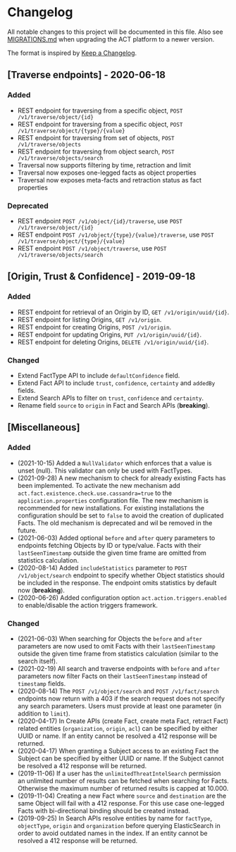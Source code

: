 # Changelog
All notable changes to this project will be documented in this file. Also see [MIGRATIONS.md](MIGRATIONS.md) when upgrading the ACT platform to a newer version.

The format is inspired by [Keep a Changelog](https://keepachangelog.com/en/1.0.0/).

## [Traverse endpoints] - 2020-06-18
### Added
- REST endpoint for traversing from a specific object, `POST /v1/traverse/object/{id}`
- REST endpoint for traversing from a specific object, `POST /v1/traverse/object/{type}/{value}`
- REST endpoint for traversing from set of objects, `POST /v1/traverse/objects`
- REST endpoint for traversing from object search, `POST /v1/traverse/objects/search`
- Traversal now supports filtering by time, retraction and limit 
- Traversal now exposes one-legged facts as object properties
- Traversal now exposes meta-facts and retraction status as fact properties
 
### Deprecated
- REST endpoint `POST /v1/object/{id}/traverse`, use `POST /v1/traverse/object/{id}`
- REST endpoint `POST /v1/object/{type}/{value}/traverse`, use `POST /v1/traverse/object/{type}/{value}`
- REST endpoint `POST /v1/object/traverse`, use `POST /v1/traverse/objects/search`

## [Origin, Trust & Confidence] - 2019-09-18
### Added
- REST endpoint for retrieval of an Origin by ID, `GET /v1/origin/uuid/{id}`.
- REST endpoint for listing Origins, `GET /v1/origin`.
- REST endpoint for creating Origins, `POST /v1/origin`.
- REST endpoint for updating Origins, `PUT /v1/origin/uuid/{id}`.
- REST endpoint for deleting Origins, `DELETE /v1/origin/uuid/{id}`.

### Changed
- Extend FactType API to include `defaultConfidence` field.
- Extend Fact API to include `trust`, `confidence`, `certainty` and `addedBy` fields.
- Extend Search APIs to filter on `trust`, `confidence` and `certainty`.
- Rename field `source` to `origin` in Fact and Search APIs (**breaking**).

## [Miscellaneous]
### Added
- (2021-10-15) Added a `NullValidator` which enforces that a value is unset (null). This validator can only be used with FactTypes.
- (2021-09-28) A new mechanism to check for already existing Facts has been implemented. To activate the new mechanism
add `act.fact.existence.check.use.cassandra=true` to the `application.properties` configuration file. The new mechanism
is recommended for new installations. For existing installations the configuration should be set to `false` to avoid the
creation of duplicated Facts. The old mechanism is deprecated and wil be removed in the future.
- (2021-06-03) Added optional `before` and `after` query parameters to endpoints fetching Objects by ID or type/value.
Facts with their `lastSeenTimestamp` outside the given time frame are omitted from statistics calculation.
- (2020-08-14) Added `includeStatistics` parameter to `POST /v1/object/search` endpoint to specify whether Object statistics
should be included in the response. The endpoint omits statistics by default now (**breaking**).
- (2020-06-26) Added configuration option `act.action.triggers.enabled` to enable/disable the action triggers framework.

### Changed
- (2021-06-03) When searching for Objects the `before` and `after` parameters are now used to omit Facts with their
`lastSeenTimestamp` outside the given time frame from statistics calculation (similar to the search itself).
- (2021-02-19) All search and traverse endpoints with `before` and `after` parameters now filter Facts on their `lastSeenTimestamp`
instead of `timestamp` fields.
- (2020-08-14) The `POST /v1/object/search` and `POST /v1/fact/search` endpoints now return with a 403 if the search request
does not specify any search parameters. Users must provide at least one parameter (in addition to `limit`).
- (2020-04-17) In Create APIs (create Fact, create meta Fact, retract Fact) related entities (`organization`, `origin`, `acl`)
can be specified by either UUID or name. If an entity cannot be resolved a 412 response will be returned.
- (2020-04-17) When granting a Subject access to an existing Fact the Subject can be specified by either UUID or name.
If the Subject cannot be resolved a 412 response will be returned.
- (2019-11-06) If a user has the `unlimitedThreatIntelSearch` permission an unlimited number of results can be fetched when
searching for Facts. Otherwise the maximum number of returned results is capped at 10.000.
- (2019-11-04) Creating a new Fact where `source` and `destination` are the same Object will fail with a 412 response.
For this use case one-legged Facts with bi-directional binding should be created instead.
- (2019-09-25) In Search APIs resolve entities by name for `factType`, `objectType`, `origin` and `organization` before querying
ElasticSearch in order to avoid outdated names in the index. If an entity cannot be resolved a 412 response will be returned.
